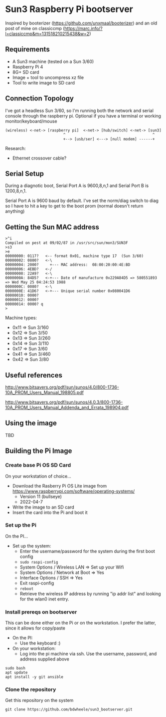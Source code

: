 # Sun3 Raspberry Pi bootserver 

Inspired by booterizer (https://github.com/unxmaal/booterizer) and an old post of mine on classiccmp (https://marc.info/?l=classiccmp&m=131518210215438&w=2)

## Requirements

* A Sun3 machine (tested on a Sun 3/60)
* Raspberry Pi 4
* 8G+ SD card
* Image + tool to uncompress xz file
* Tool to write image to SD card


## Connection Topology 

I've got a headless Sun 3/60, so I'm running both the network and serial console
through the raspberry pi.  Optional if you have a terminal or working monitor/keyboard/mouse
````
(wireless) <-net-> [raspberry pi]  <-net-> [hub/switch] <-net-> [sun3]
                          ^                                       ^
                          +--> [usb/ser] <---> [null modem] ------+
````

Research:
* Ethernet crossover cable?

## Serial Setup

During a diagnotic boot, Serial Port A is 9600,8,n,1 and Serial Port B is 1200,8,n,1.


Serial Port A is 9600 baud by default.  I've set the norm/diag switch to diag so I have to hit a key to get to the boot prom (normal doesn't return anything)

## Getting the Sun MAC address

```
>^i
Compiled on pest at 09/02/87 in /usr/src/sun/mon3/SUN3F
>s3
>e
00000000: 0117?   <-- format 0x01, machine type 17  (Sun 3/60)
00000002: 0800?   <-\
00000004: 2000?     +--- MAC address:  08:00:20:00:4E:BD
00000006: 4EBD?   <-/
00000008: 22A9?   <-\
0000000A: 84D5?   <-+--- Date of manufacture 0x229A84D5 => 580551893 => Wed May 25 04:24:53 1988
0000000C: 0080?   <-\
0000000E: 41D6?   <-+--- Unique serial number 0x080041D6
00000010: 0000? 
00000012: 0000? 
00000014: 0000? q
>
```

Machine types:
* 0x11 => Sun 3/160
* 0x12 => Sun 3/50
* 0x13 => Sun 3/260
* 0x14 => Sun 3/110
* 0x17 => Sun 3/60
* 0x41 => Sun 3/460
* 0x42 => Sun 3/80




## Useful references

http://www.bitsavers.org/pdf/sun/sunos/4.0/800-1736-10A_PROM_Users_Manual_198805.pdf

http://www.bitsavers.org/pdf/sun/sunos/4.0.3/800-1736-10A_PROM_Users_Manual_Addenda_and_Errata_198904.pdf



## Using the image

TBD



## Building the Pi Image

### Create base Pi OS SD Card

On your workstation of choice... 

* Download the Rasberry Pi OS Lite image from https://www.raspberrypi.com/software/operating-systems/
    * Version 11 (bullseye)
    * 2022-04-7
* Write the image to an SD card
* Insert the card into the Pi and boot it

### Set up the Pi 

On the PI...

* Set up the system:
    * Enter the username/password for the system during the first boot config
    * `sudo raspi-config`
    * System Options / Wireless LAN => Set up your Wifi
    * System Options / Network at Boot => Yes
    * Interface Options / SSH  =>  Yes
    * Exit raspi-config
    * `reboot`
    * Retrieve the wireless IP address by running "ip addr list" and looking for the wlan0 inet entry.

### Install prereqs on bootserver
This can be done either on the Pi or on the workstation.  I prefer the 
latter, since it allows for copy/paste  

* On the PI:
    * Use the keyboard :)
* On your workstation:
    * Log into the pi machine via ssh.  Use the username, password, and address supplied above

````
sudo bash
apt update
apt install -y git ansible 
````

### Clone the repository
Get this repository on the system
```
git clone https://github.com/bdwheele/sun3_bootserver.git
```